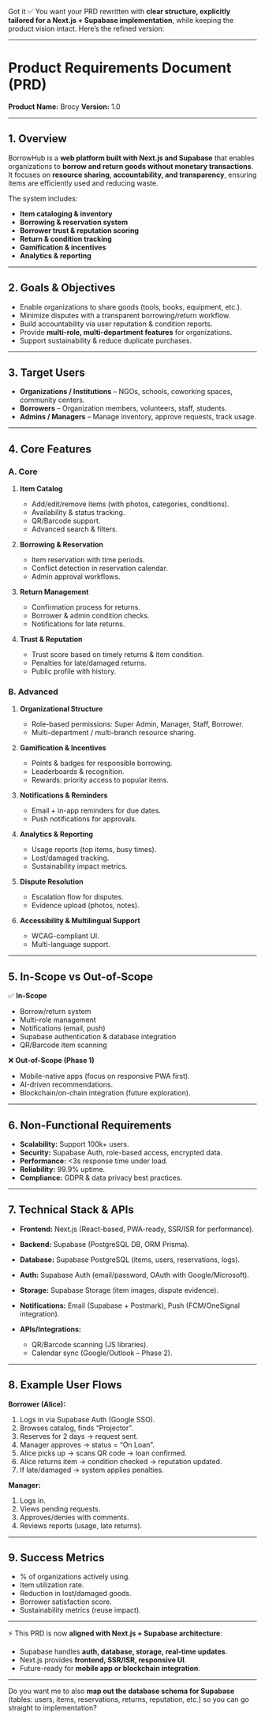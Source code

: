 Got it ✅ You want your PRD rewritten with **clear structure, explicitly tailored for a Next.js + Supabase implementation**, while keeping the product vision intact.
Here’s the refined version:

---

# Product Requirements Document (PRD)

**Product Name:** Brocy
**Version:** 1.0

---

## 1. Overview

BorrowHub is a **web platform built with Next.js and Supabase** that enables organizations to **borrow and return goods without monetary transactions**.
It focuses on **resource sharing, accountability, and transparency**, ensuring items are efficiently used and reducing waste.

The system includes:

* **Item cataloging & inventory**
* **Borrowing & reservation system**
* **Borrower trust & reputation scoring**
* **Return & condition tracking**
* **Gamification & incentives**
* **Analytics & reporting**

---

## 2. Goals & Objectives

* Enable organizations to share goods (tools, books, equipment, etc.).
* Minimize disputes with a transparent borrowing/return workflow.
* Build accountability via user reputation & condition reports.
* Provide **multi-role, multi-department features** for organizations.
* Support sustainability & reduce duplicate purchases.

---

## 3. Target Users

* **Organizations / Institutions** – NGOs, schools, coworking spaces, community centers.
* **Borrowers** – Organization members, volunteers, staff, students.
* **Admins / Managers** – Manage inventory, approve requests, track usage.

---

## 4. Core Features

### A. Core

1. **Item Catalog**

   * Add/edit/remove items (with photos, categories, conditions).
   * Availability & status tracking.
   * QR/Barcode support.
   * Advanced search & filters.

2. **Borrowing & Reservation**

   * Item reservation with time periods.
   * Conflict detection in reservation calendar.
   * Admin approval workflows.

3. **Return Management**

   * Confirmation process for returns.
   * Borrower & admin condition checks.
   * Notifications for late returns.

4. **Trust & Reputation**

   * Trust score based on timely returns & item condition.
   * Penalties for late/damaged returns.
   * Public profile with history.

### B. Advanced

1. **Organizational Structure**

   * Role-based permissions: Super Admin, Manager, Staff, Borrower.
   * Multi-department / multi-branch resource sharing.

2. **Gamification & Incentives**

   * Points & badges for responsible borrowing.
   * Leaderboards & recognition.
   * Rewards: priority access to popular items.

3. **Notifications & Reminders**

   * Email + in-app reminders for due dates.
   * Push notifications for approvals.

4. **Analytics & Reporting**

   * Usage reports (top items, busy times).
   * Lost/damaged tracking.
   * Sustainability impact metrics.

5. **Dispute Resolution**

   * Escalation flow for disputes.
   * Evidence upload (photos, notes).

6. **Accessibility & Multilingual Support**

   * WCAG-compliant UI.
   * Multi-language support.

---

## 5. In-Scope vs Out-of-Scope

✅ **In-Scope**

* Borrow/return system
* Multi-role management
* Notifications (email, push)
* Supabase authentication & database integration
* QR/Barcode item scanning

❌ **Out-of-Scope (Phase 1)**

* Mobile-native apps (focus on responsive PWA first).
* AI-driven recommendations.
* Blockchain/on-chain integration (future exploration).

---

## 6. Non-Functional Requirements

* **Scalability:** Support 100k+ users.
* **Security:** Supabase Auth, role-based access, encrypted data.
* **Performance:** <3s response time under load.
* **Reliability:** 99.9% uptime.
* **Compliance:** GDPR & data privacy best practices.

---

## 7. Technical Stack & APIs

* **Frontend:** Next.js (React-based, PWA-ready, SSR/ISR for performance).
* **Backend:** Supabase (PostgreSQL DB, ORM Prisma).
* **Database:** Supabase PostgreSQL (items, users, reservations, logs).
* **Auth:** Supabase Auth (email/password, OAuth with Google/Microsoft).
* **Storage:** Supabase Storage (item images, dispute evidence).
* **Notifications:** Email (Supabase + Postmark), Push (FCM/OneSignal integration).
* **APIs/Integrations:**

  * QR/Barcode scanning (JS libraries).
  * Calendar sync (Google/Outlook – Phase 2).

---

## 8. Example User Flows

**Borrower (Alice):**

1. Logs in via Supabase Auth (Google SSO).
2. Browses catalog, finds “Projector”.
3. Reserves for 2 days → request sent.
4. Manager approves → status = “On Loan”.
5. Alice picks up → scans QR code → loan confirmed.
6. Alice returns item → condition checked → reputation updated.
7. If late/damaged → system applies penalties.

**Manager:**

1. Logs in.
2. Views pending requests.
3. Approves/denies with comments.
4. Reviews reports (usage, late returns).

---

## 9. Success Metrics

* % of organizations actively using.
* Item utilization rate.
* Reduction in lost/damaged goods.
* Borrower satisfaction score.
* Sustainability metrics (reuse impact).

---

⚡ This PRD is now **aligned with Next.js + Supabase architecture**:

* Supabase handles **auth, database, storage, real-time updates**.
* Next.js provides **frontend, SSR/ISR, responsive UI**.
* Future-ready for **mobile app or blockchain integration**.

---

Do you want me to also **map out the database schema for Supabase** (tables: users, items, reservations, returns, reputation, etc.) so you can go straight to implementation?

